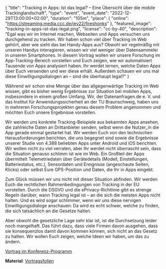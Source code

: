 {
    "title": "Tracking in Apps: Ist das legal? – Eine Übersicht über die mobile Trackinglandschaft",
    "type": "event",
    "event_date": "2022-12-29T13:00:00+02:00",
    "duration": "105m",
    "place": {
        "online": "https://streaming.media.ccc.de/jev22/fireshonks"
    },
    "featured_image": "tracking-in-apps-ist-das-legal.png",
    "license": "cc-by-40",
    "description": "Egal was wir im Internet machen, Webseiten und Apps versuchen uns durchgehend zu tracken. Wir haben schon viel über Tracking im Web gehört, aber wie sieht das bei Handy-Apps aus? Obwohl wir regelmäßig mit unseren Handys interagieren, wissen wir viel weniger über Datensammelei in unseren Smartphones. In diesem Vortrag wollen wir unsere Forschung im App-Tracking-Bereich vorstellen und Euch zeigen, wie wir automatisiert Tausende von Apps analysiert haben. Ihr werdet lernen, welche Daten Apps über Euch versenden und wer diese erhält. Außerdem schauen wir uns mal diese Einwilligungsdialogen an – sind die überhaupt legal?"
}

Während wir schon eine Menge über das allgegenwärtige Tracking im Web wissen, gibt es bisher wenig Ergebnisse zur Situation bei mobilen Apps, insbesondere in einem großen Umfang. Wir, der Datenanfragen.de e. V. und das Institut für Anwendungssicherheit an der TU Braunschweig, haben uns in mehreren Forschungsprojekten genau diesem Problem angenommen und möchten Euch unsere Ergebnisse vorstellen.

Wir werden uns konkrete Tracking-Beispiele aus bekannten Apps ansehen, die zahlreiche Daten an Drittanbieter senden, selbst wenn die Nutzer_in die App gerade einmal gestartet hat. Wir werden Euch von den technischen Herausforderungen berichten, die uns begegnet sind sowie die Ergebnisse unserer Studie von 4.388 beliebten Apps unter Android und iOS berichten. Wir wollen nicht zu viel verraten, aber Ihr werdet nicht überrascht sein, dass die Situation genauso schlimm ist wie im Web. Ein Großteil der Apps übermittelt Telemetriedaten über Gerätedetails (Modell, Einstellungen, Batteriestatus, etc.), Sensordaten und Ereignisse (angeschaute Seiten, Klicks) oder selbst Eure GPS-Position und Daten, die Ihr in Apps eingebt.

Zum Glück müssen wir uns nicht mit dieser Situation abfinden. Wir werden Euch die rechtlichen Rahmenbedingungen von Tracking in der EU vorstellen. Durch die DSGVO und die ePrivacy-Richtlinie gibt es strenge Regeln darüber, wann Tracking legal ist – an die sich die meisten Apps nicht halten. Und es wird sogar schlimmer, wenn wir uns diese nervigen Einwilligungsdialoge anschauen: Da wird es echt schwer, welche zu finden, die sich tatsächlich an die Gesetze halten.

Aber obwohl die gesetzliche Lage sehr klar ist, ist die Durchsetzung leider noch mangelhaft. Das führt dazu, dass viele Firmen davon ausgehen, dass sie konsequenzlos damit davon kommen können, sich nicht an das Gesetz zu halten. Wir wollen Euch zeigen, welche Ideen wir haben, um das zu ändern.

[Vortrag im Konferenz-Programm](https://pretalx.c3voc.de/fire-shonks-2022/talk/FRQGY9/)

**Material**: [Vortragsfolien](https://static.dacdn.de/talks/slides/2022-12-29-fireshonks-tracking.pdf)
